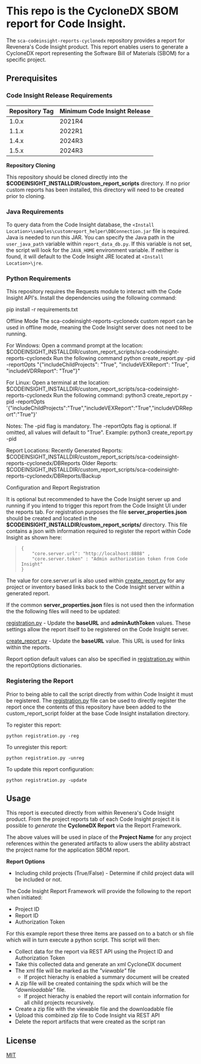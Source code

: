 # This repo is the CycloneDX SBOM report for Code Insight.

The `sca-codeinsight-reports-cyclonedx` repository provides a report for Revenera's Code Insight product. This report enables users to generate a CycloneDX report representing the Software Bill of Materials (SBOM) for a specific project.

## Prerequisites

### Code Insight Release Requirements

|Repository Tag | Minimum Code Insight Release  |
|--|--|
|1.0.x |2021R4  |
|1.1.x |2022R1  |
|1.4.x |2024R3  |
|1.5.x |2024R3  |

**Repository Cloning**

This repository should be cloned directly into the **$CODEINSIGHT_INSTALLDIR/custom_report_scripts** directory. If no prior custom reports has been installed, this directory will need to be created prior to cloning.

### Java Requirements
To query data from the Code Insight database, the `<Install Location>\samples\customreport_helper\DBConnection.jar` file is required. Java is needed to run this JAR. You can specify the Java path in the `user_java_path` variable within `report_data_db.py`. If this variable is not set, the script will look for the `JAVA_HOME` environment variable. If neither is found, it will default to the Code Insight JRE located at `<Install Location>\jre`.

### Python Requirements

This repository requires the Requests module to interact with the Code Insight API's. Install the dependencies using the following command:

pip install -r requirements.txt

Offline Mode
The sca-codeinsight-reports-cyclonedx custom report can be used in offline mode, meaning the Code Insight server does not need to be running.

For Windows:
Open a command prompt at the location:
$CODEINSIGHT_INSTALLDIR/custom_report_scripts/sca-codeinsight-reports-cyclonedx
Run the following command
python create_report.py -pid <projectID> -reportOpts "{\"includeChildProjects\": \"True\", \"includeVEXReport\": \"True\", \"includeVDRReport\": \"True\"}"

For Linux:
Open a terminal at the location:
$CODEINSIGHT_INSTALLDIR/custom_report_scripts/sca-codeinsight-reports-cyclonedx
Run the following command:
python3 create_report.py -pid <projectID> -reportOpts '{"includeChildProjects":"True","includeVEXReport":"True","includeVDRReport":"True"}'

Notes:
The -pid flag is mandatory.
The -reportOpts flag is optional. If omitted, all values will default to "True".
Example: python3 create_report.py -pid <projectID>

Report Locations:
Recently Generated Reports:
$CODEINSIGHT_INSTALLDIR/custom_report_scripts/sca-codeinsight-reports-cyclonedx/DBReports
Older Reports:
$CODEINSIGHT_INSTALLDIR/custom_report_scripts/sca-codeinsight-reports-cyclonedx/DBReports/Backup


Configuration and Report Registration

It is optional but recommended to have the Code Insight server up and running if you intend to trigger this report from the Code Insight UI under the reports tab.
For registration purposes the file **server_properties.json** should be created and located in the **$CODEINSIGHT_INSTALLDIR/custom_report_scripts/** directory.  This file contains a json with information required to register the report within Code Insight as shown  here:

>     {
>         "core.server.url": "http://localhost:8888" ,
>         "core.server.token" : "Admin authorization token from Code Insight"
>     }

The value for core.server.url is also used within [create_report.py](create_report.py) for any project or inventory based links back to the Code Insight server within a generated report.

If the common **server_properties.json** files is not used then the information the the following files will need to be updated:

[registration.py](registration.py)  -  Update the **baseURL** and **adminAuthToken** values. These settings allow the report itself to be registered on the Code Insight server.

[create_report.py](create_report.py)  -  Update the **baseURL** value. This URL is used for links within the reports.

Report option default values can also be specified in [registration.py](registration.py) within the reportOptions dictionaries.

### Registering the Report

Prior to being able to call the script directly from within Code Insight it must be registered. The [registration.py](registration.py) file can be used to directly register the report once the contents of this repository have been added to the custom_report_script folder at the base Code Insight installation directory.

To register this report:

	python registration.py -reg

To unregister this report:
	
	python registration.py -unreg

To update this report configuration:
	
	python registration.py -update


## Usage

This report is executed directly from within Revenera's Code Insight product. From the project reports tab of each Code Insight project it is possible to *generate* the **CycloneDX Report** via the Report Framework.

The above values will be used in place of the **Project Name** for any project references within the generated artifacts to allow users the ability abstract the project name for the application SBOM report.


**Report Options**
- Including child projects (True/False) - Determine if child project data will be included or not.


The Code Insight Report Framework will provide the following to the report when initiated:

- Project ID
- Report ID
- Authorization Token
 
For this example report these three items are passed on to a batch or sh file which will in turn execute a python script. This script will then:

- Collect data for the report via REST API using the Project ID and Authorization Token
- Take this collected data and generate an xml CycloneDX document
- The xml file will be marked as the *"viewable"* file
    - If project hierachy is enabled a summary document will be created
- A zip file will be created containing the spdx which will be the *"downloadable"* file.
    - If project hierachy is enabled the report will contain information for all child projects recursively.
- Create a zip file with the viewable file and the downloadable file
- Upload this combined zip file to Code Insight via REST API
- Delete the report artifacts that were created as the script ran


## License

[MIT](LICENSE.TXT)


